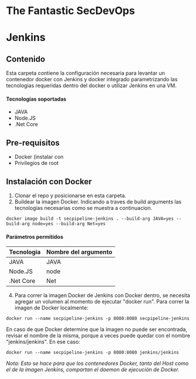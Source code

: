 # The Fantastic SecDevOps
# Jenkins

## Contenido 

Esta carpeta contiene la configuración necesaria para levantar un contenedor docker con Jenkins y docker integrado parametrizando las tecnologias requeridas dentro del docker o utilizar Jenkins en una VM.

#### Tecnologías soportadas

- JAVA
- Node.JS
- .Net Core

## Pre-requisitos

- Docker (instalar con
- Privilegios de root

## Instalación con Docker

1) Clonar el repo y posicionarse en esta carpeta.
2) Buildear la imagen Docker. Indicando a traves de build arguments las tecnologías necesarias como se muestra a continuacion.
```
docker image build -t secpipeline-jenkins . --build-arg JAVA=yes --build-arg node=yes --build-arg Net=yes
```

#### Parámetros permitidos

| Tecnologia | Nombre del argumento |
|------------|----------------------|
| JAVA       | JAVA                 |
| Node.JS    | node                 |
| .Net Core  | Net                  |


4) Para correr la imagen Docker de Jenkins con Docker dentro, se necesita agregar un volumen al momento de ejecutar "docker run". Para correr la imagen de Docker localmente: 
```
docker run --name secpipeline-jenkins -p 8080:8080 secpipeline-jenkins
```
   En caso de que Docker determine que la imagen no puede ser encontrada, revisar el nombre de la misma, porque a veces puede quedar con el nombre "jenkins/jenkins". En ese caso: 
```
docker run --name secpipeline-jenkins -p 8080:8080 jenkins/jenkins
```
*Nota: Esto se hace para que los contenedores Docker, tanto del Host como el de la imagen Jenkins, compartan el daemon de ejecución de Docker.*
